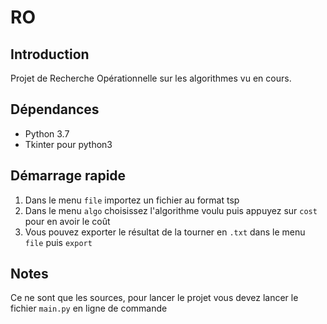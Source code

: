 # RO

## Introduction
  Projet de Recherche Opérationnelle sur les algorithmes vu en cours.
  
## Dépendances
  - Python 3.7
  - Tkinter pour python3
  
## Démarrage rapide
  1. Dans le menu `file` importez un fichier au format tsp
  2. Dans le menu `algo` choisissez l'algorithme voulu puis appuyez sur `cost` pour en avoir le coût
  3. Vous pouvez exporter le résultat de la tourner en `.txt` dans le menu `file` puis `export` 
  
## Notes
Ce ne sont que les sources, pour lancer le projet vous devez lancer le fichier `main.py` en ligne de commande

